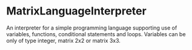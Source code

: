 # MatrixLanguageInterpreter
An interpreter for a simple programming language supporting use of variables, functions, conditional statements and loops. Variables can be only of type integer, matrix 2x2 or matrix 3x3.
